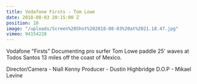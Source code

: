 ```yaml
---
title: Vodafone Firsts - Tom Lowe
date: 2018-08-03 20:15:00 Z
position: 10
image: "/uploads/Screen%20Shot%202018-08-03%20at%2021.18.47.jpg"
vimeo: 94154228
---
```


Vodafone "Firsts" Documenting pro surfer Tom Lowe paddle 25' waves at Todos Santos 13 miles off the coast of Mexico.

Director/Camera - Niall Kenny
Producer - Dustin Highbridge
D.O.P - Mikael Levine